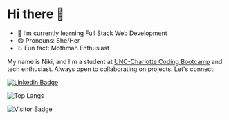 # Hi there 👋

- 🌱 I’m currently learning Full Stack Web Development
- 😄 Pronouns: She/Her
- 💥 Fun fact: Mothman Enthusiast

My name is Niki, and I'm a student at [UNC-Charlotte Coding Bootcamp](https://bootcamp.charlotte.edu/coding/) and tech enthusiast. Always open to collaborating on projects. Let's connect:

[![Linkedin Badge](https://img.shields.io/badge/-anirudhemmadi-blue?style=flat-square&logo=Linkedin&logoColor=white&link=https://www.linkedin.com/in/nicolette-renner/)](https://www.linkedin.com/in/nicolette-renner/)

![Top Langs](https://github-readme-stats.vercel.app/api/top-langs/?username=nrenner0211&hide=TeX&layout=compact)

![Visitor Badge](https://visitor-badge.laobi.icu/badge?page_id=nrenner0211.nrenner0211)
